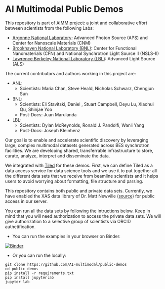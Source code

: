 # AI Multimodal Public Demos

This repository is part of [AIMM project](https://github.com/AI-multimodal): a joint and collaborative effort between scientists from the following Labs:
- [Argonne National Laboratory](https://www.anl.gov/): Advanced Photon Source (APS) and Center for Nanoscale Materials (CNM)
- [Brookhaven National Laboratory (BNL)](https://www.bnl.gov/): Center for Functional Nanomaterials (CFN) and National Synchrotron Light Source II (NSLS-II)
- [Lawrence Berkeley National Laboratory (LBL)](https://www.lbl.gov/): Advanced Light Source (ALS)

The current contributors and authors working in this project are:
- ANL:
  - Scientists: Maria Chan, Steve Heald, Nicholas Schwarz, Chengjun Sun
- BNL:
  - Scientists: Eli Stavitski, Daniel , Stuart Campbell, Deyu Lu, Xiaohui Qu, Shinjae Yoo
  - Post-Docs: Juan Marulanda
- LBL:
  - Scientists: Dylan McReynolds, Ronald J. Pandolfi, Wanli Yang
  - Post-Docs: Joseph Kleinhenz

<!-- Our goal is to create database for XAS data that can be used by scientist from beamlines at different Synchrtron Light Sources around the world. They will be able to use this database as a platform to share and use data to improve their research. -->
Our goal is to enable and accelerate scientific discovery by leveraging large, complex multimodal datasets generated across BES synchrotron facilities. We are developing shared, transferrable infrastructure to store, curate, analyze, interpret and disseminate the data.

We integrated with [Tiled](https://blueskyproject.io/tiled/) for these demos. First, we can define Tiled as a data access service for data science tools and we use it to put together all the different data sets that we receive from beamline scientists and it helps users to avoid worrying about formatting, file structure and parsing.

<!-- Currently, we have integrated data sets provided by beamline scientist from Argonne National Laboratory (ANL), Brookhaven National Laboratory (BNL) and Lawrence Berkeley National Laboratory (LBL). Some of these scientists are: Dr. Maria Chen (ANL), Dr. Wanli Yang (LBL), Dr. Chengjun Sun (ANL), Dr. Eli Stavitski (BNL), Dr. Steve Heald (ANL). We also received a letter of support from Dr. Matt Newville from University of Chicago -->

This repository contains both public and private data sets. Currently, we have enabled the XAS data library of Dr. Matt Newville ([source](https://github.com/XraySpectroscopy/XASDataLibrary)) for public access in our server. 

You can run all the data sets by following the intructions below. Keep in mind that you will need authorization to access the private data sets. We will give authorization to a selective group of scientists via ORCID authetification.

- You can run the examples in your browser on Binder:

[![Binder](https://mybinder.org/badge_logo.svg)](https://mybinder.org/v2/gh/AI-multimodal/public-demos/HEAD?labpath=data-access.ipynb)

- Or you can run the locally:

```
git clone https://github.com/AI-multimodal/public-demos
cd public-demos
pip install -r requirements.txt
pip install jupyterlab
jupyter lab
```
